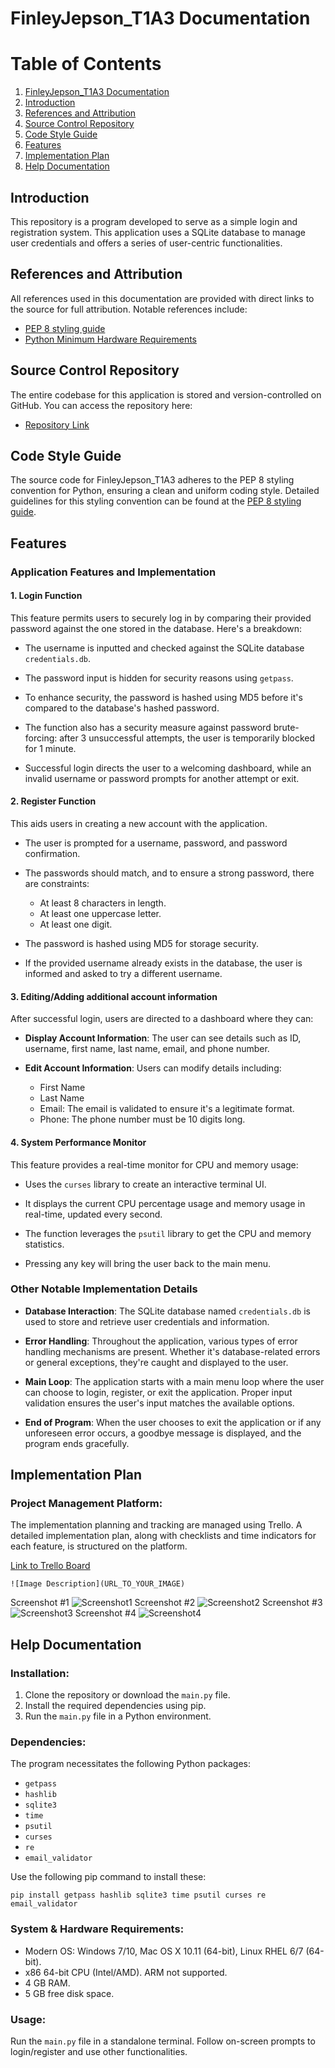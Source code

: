 # FinleyJepson_T1A3 Documentation

# Table of Contents
1. [FinleyJepson_T1A3 Documentation](#finleyjepsont1a3-documentation)
2. [Introduction](#introduction)
3. [References and Attribution](#references-and-attribution)
4. [Source Control Repository](#source-control-repository)
5. [Code Style Guide](#code-style-guide)
6. [Features](#features)
7. [Implementation Plan](#implementation-plan)
8. [Help Documentation](#help-documentation)

## Introduction
This repository is a program developed to serve as a simple login and registration system. This application uses a SQLite database to manage user credentials and offers a series of user-centric functionalities.

## References and Attribution
All references used in this documentation are provided with direct links to the source for full attribution. Notable references include:
- [PEP 8 styling guide](https://peps.python.org/pep-0008/)
- [Python Minimum Hardware Requirements](https://support.enthought.com/hc/en-us/articles/204273874-Enthought-Python-Minimum-Hardware-Requirements)

## Source Control Repository
The entire codebase for this application is stored and version-controlled on GitHub. You can access the repository here:
- [Repository Link](https://github.com/finleyjepson/FinleyJepson_T1A3)

## Code Style Guide
The source code for FinleyJepson_T1A3 adheres to the PEP 8 styling convention for Python, ensuring a clean and uniform coding style. Detailed guidelines for this styling convention can be found at the [PEP 8 styling guide](https://peps.python.org/pep-0008/).

## Features

### Application Features and Implementation

#### 1. **Login Function**
This feature permits users to securely log in by comparing their provided password against the one stored in the database. Here's a breakdown:

- The username is inputted and checked against the SQLite database `credentials.db`.
  
- The password input is hidden for security reasons using `getpass`.
  
- To enhance security, the password is hashed using MD5 before it's compared to the database's hashed password.
  
- The function also has a security measure against password brute-forcing: after 3 unsuccessful attempts, the user is temporarily blocked for 1 minute.
  
- Successful login directs the user to a welcoming dashboard, while an invalid username or password prompts for another attempt or exit.

#### 2. **Register Function**
This aids users in creating a new account with the application. 

- The user is prompted for a username, password, and password confirmation.
  
- The passwords should match, and to ensure a strong password, there are constraints:
  - At least 8 characters in length.
  - At least one uppercase letter.
  - At least one digit.
  
- The password is hashed using MD5 for storage security.
  
- If the provided username already exists in the database, the user is informed and asked to try a different username.

#### 3. **Editing/Adding additional account information**
After successful login, users are directed to a dashboard where they can:

- **Display Account Information**: The user can see details such as ID, username, first name, last name, email, and phone number.

- **Edit Account Information**: Users can modify details including:
  - First Name
  - Last Name
  - Email: The email is validated to ensure it's a legitimate format.
  - Phone: The phone number must be 10 digits long.
  
#### 4. **System Performance Monitor**
This feature provides a real-time monitor for CPU and memory usage:

- Uses the `curses` library to create an interactive terminal UI.
  
- It displays the current CPU percentage usage and memory usage in real-time, updated every second.
  
- The function leverages the `psutil` library to get the CPU and memory statistics.
  
- Pressing any key will bring the user back to the main menu.

### Other Notable Implementation Details

- **Database Interaction**: The SQLite database named `credentials.db` is used to store and retrieve user credentials and information. 

- **Error Handling**: Throughout the application, various types of error handling mechanisms are present. Whether it's database-related errors or general exceptions, they're caught and displayed to the user.

- **Main Loop**: The application starts with a main menu loop where the user can choose to login, register, or exit the application. Proper input validation ensures the user's input matches the available options.

- **End of Program**: When the user chooses to exit the application or if any unforeseen error occurs, a goodbye message is displayed, and the program ends gracefully.

## Implementation Plan

### Project Management Platform:
The implementation planning and tracking are managed using Trello. A detailed implementation plan, along with checklists and time indicators for each feature, is structured on the platform.

[Link to Trello Board](https://trello.com/b/hAej7lpq/finleyjepsont1a3)

```
![Image Description](URL_TO_YOUR_IMAGE)
```

Screenshot #1
![Screenshot1](docs/trello_1.png)
Screenshot #2
![Screenshot2](docs/trello_2.png)
Screenshot #3
![Screenshot3](docs/trello_3.png)
Screenshot #4
![Screenshot4](docs/trello_4.png)

## Help Documentation

### Installation:
1. Clone the repository or download the `main.py` file.
2. Install the required dependencies using pip.
3. Run the `main.py` file in a Python environment.

### Dependencies:
The program necessitates the following Python packages:

- `getpass`
- `hashlib`
- `sqlite3`
- `time`
- `psutil`
- `curses`
- `re`
- `email_validator`

Use the following pip command to install these:
```
pip install getpass hashlib sqlite3 time psutil curses re email_validator
```

### System & Hardware Requirements:
- Modern OS: Windows 7/10, Mac OS X 10.11 (64-bit), Linux RHEL 6/7 (64-bit).
- x86 64-bit CPU (Intel/AMD). ARM not supported.
- 4 GB RAM.
- 5 GB free disk space.

### Usage:
Run the `main.py` file in a standalone terminal. Follow on-screen prompts to login/register and use other functionalities.